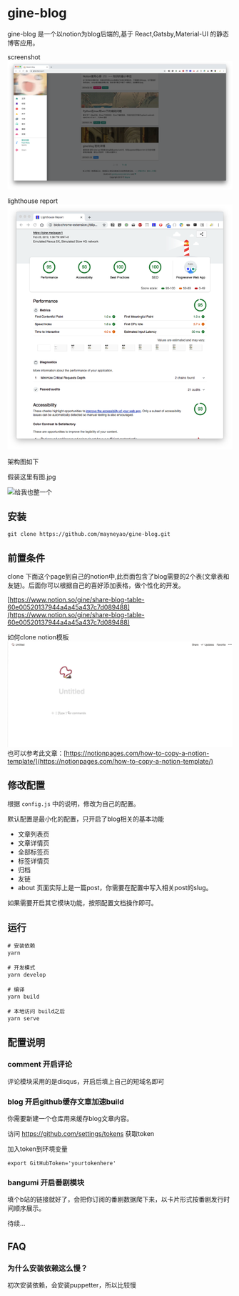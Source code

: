 # gine-blog

gine-blog 是一个以notion为blog后端的,基于 React,Gatsby,Material-UI 的静态博客应用。


screenshot
![](src/static/s3.png)

lighthouse report
![](src/static/gine-blog-lighthouse-report.png)


架构图如下

假装这里有图.jpg

![给我也整一个](https://s3.us-west-2.amazonaws.com/secure.notion-static.com/4ba891b7-e685-40fa-89ee-0b8dd206b8a9/nse-1761695606568594205-852524620.jpg?AWSAccessKeyId=ASIAT73L2G45PON4DKY7&Expires=1551441911&Signature=LBy9umDqV4ZaO1IwcIcL3CeV7OU%3D&response-content-disposition=filename%20%3D%22nse-1761695606568594205-852524620.jpg%22&x-amz-security-token=FQoGZXIvYXdzEOL%2F%2F%2F%2F%2F%2F%2F%2F%2F%2FwEaDPTu56HwoFmTqdA%2FqyK3A5pmn%2FNvEOU2qyAXr0A%2BDMkqLXezoksK1DEihu3F5MR3Gc8t7Lf2YkCfv6Le0I1JJMTdVBmytyAHYMsLEWC6Ox87d26PWKjaxSZLOFbxLqLtJ%2BEWjluzXxd2Y3sxSZU7h0zrqp4rYfHHIfdCAL%2FWVZlvEfJ8MWD5giSxG9bpbzePJQuDhyFjoxFLaSsiE%2F6gZtHDWUID1CbWP3tkzNOU43tNGQo8DPU%2F%2FRpAGawmXNkdN5973NAuMOER2dTrRrOCgiPZBRaeSoY%2FKQ64DxlMy5ZTPPpOPtdFb8ztk4%2F9sPrLyXeMnXcOU%2Fkk29mcid%2F7bqvTrCA3L3%2F0gMXNdI%2FRaSWfK3XoKhKYaR8QczGaYaIGu5QYZWKmLEDUeSiFxRXCxmmQfnENt3iSXm96WkyLp46Xr8RW2enjtEFXJYBnXemzUYGC1PQZ01YDVUQl6f2jSpov%2FhlHgcoFqdIoRhewBhqnGtZrRYjTTa9yT%2BWTYjdJqvVA2Xc5nPQMjthsmw%2BcOfTiYCKMcmFoB29qCkdX2%2Fn9WaZ7z1deRzJYecaqa6EyOtDv4q1bqsoHxwUlyllT%2Bc9VgLiibW4ok7%2Fe4wU%3D)

## 安装

```
git clone https://github.com/mayneyao/gine-blog.git
```

## 前置条件

clone 下面这个page到自己的notion中,此页面包含了blog需要的2个表(文章表和友链)。后面你可以根据自己的喜好添加表格，做个性化的开发。

[https://www.notion.so/gine/share-blog-table-60e00520137944a4a45a437c7d089488](https://www.notion.so/gine/share-blog-table-60e00520137944a4a45a437c7d089488)

如何clone notion模板
![](src/static/how_to_copy_notion_page.gif)
也可以参考此文章：[https://notionpages.com/how-to-copy-a-notion-template/](https://notionpages.com/how-to-copy-a-notion-template/)


## 修改配置

根据 `config.js` 中的说明，修改为自己的配置。

默认配置是最小化的配置，只开启了blog相关的基本功能

- 文章列表页
- 文章详情页
- 全部标签页
- 标签详情页
- 归档
- 友链
- about 页面实际上是一篇post，你需要在配置中写入相关post的slug。

如果需要开启其它模块功能，按照配置文档操作即可。

## 运行

    # 安装依赖
    yarn 
    
    # 开发模式
    yarn develop
    
    # 编译
    yarn build
    
    # 本地访问 build之后
    yarn serve



## 配置说明

### comment 开启评论

评论模块采用的是disqus，开启后填上自己的短域名即可


### blog 开启github缓存文章加速build 

你需要新建一个仓库用来缓存blog文章内容。

访问 https://github.com/settings/tokens 获取token 

加入token到环境变量

```
export GitHubToken='yourtokenhere'
```

### bangumi 开启番剧模块

填个b站的链接就好了，会把你订阅的番剧数据爬下来，以卡片形式按番剧发行时间顺序展示。

待续...

## FAQ

### 为什么安装依赖这么慢？
初次安装依赖，会安装puppetter，所以比较慢